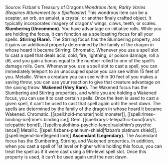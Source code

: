 Source: Fizban's Treasury of Dragons
*Wondrous Item, Rarity Varies (Requires Attunement by a Spellcaster)*
This wondrous item can be a scepter, an orb, an amulet, a crystal, or another finely crafted object. It typically incorporates imagery of dragons’ wings, claws, teeth, or scales.
**Slumbering (Uncommon).** You have advantage on initiative rolls. While you are holding the focus, it can function as a spellcasting focus for all your spells.
**Stirring (Rare).** The Stirring focus has the Slumbering property, and it gains an additional property determined by the family of the dragon in whose hoard it became Stirring:
Chromatic. Whenever you use a spell slot to cast a spell that deals acid, cold, fire, lightning, or poison damage, roll a d6, and you gain a bonus equal to the number rolled to one of the spell’s damage rolls.
Gem. Whenever you use a spell slot to cast a spell, you can immediately teleport to an unoccupied space you can see within 15 feet of you.
Metallic. When a creature you can see within 30 feet of you makes a saving throw, you can use your reaction to give that creature advantage on the saving throw.
**Wakened (Very Rare).** The Wakened focus has the Slumbering and Stirring properties, and while you are holding a Wakened focus, you can use it to cast certain spells. Once the item is used to cast a given spell, it can’t be used to cast that spell again until the next dawn. The spells are determined by the family of the dragon in whose hoard it became Wakened.
Chromatic. [[spell:hold-monster|hold monster]], [[spell:rimes-binding-ice|rime’s binding ice]]
Gem. [[spell:rarys-telepathic-bond|rary’s telepathic bond]], [[spell:raulothims-psychic-lance|raulothim’s psychic lance]]
Metallic. [[spell:fizbans-platinum-shield|fizban’s platinum shield]], [[spell:legend-lore|legend lore]]
**Ascendant (Legendary).** The Ascendant focus has the Slumbering, Stirring, and Wakened properties. In addition, when you cast a spell of 1st level or higher while holding this focus, you can treat the spell as if it were cast using a 9th-level spell slot. Once this property is used, it can’t be used again until the next dawn.
